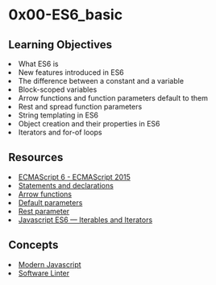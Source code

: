 # 0x00-ES6_basic

## Learning Objectives
<li>What ES6 is</li>
<li>New features introduced in ES6</li>
<li>The difference between a constant and a variable</li>
<li>Block-scoped variables</li>
<li>Arrow functions and function parameters default to them</li>
<li>Rest and spread function parameters</li>
<li>String templating in ES6</li>
<li>Object creation and their properties in ES6</li>
<li>Iterators and for-of loops</li>

## Resources
<li><a href="https://intranet.alxswe.com/rltoken/NW1dFLFExQ12_hD8yvkV3A" target="_blank" title="ECMAScript 6 - ECMAScript 2015">ECMAScript 6 - ECMAScript 2015</a></li>
<li><a href="https://intranet.alxswe.com/rltoken/sroRUsUvOZV28V99MHDenw" target="_blank" title="Statements and declarations">Statements and declarations</a></li>
<li><a href="https://intranet.alxswe.com/rltoken/N2WLylppCtkkX3YFFtyUHw" target="_blank" title="Arrow functions">Arrow functions</a></li>
<li><a href="https://intranet.alxswe.com/rltoken/kbw9gMO6sdeOKAY23SYVgA" target="_blank" title="Default parameters">Default parameters</a></li>
<li><a href="https://intranet.alxswe.com/rltoken/erZfCvacuGVk9z1CQlJvYQ" target="_blank" title="Rest parameter">Rest parameter</a></li>
<li><a href="https://intranet.alxswe.com/rltoken/JAB5Y0TOU8d9JvmJEi9tiQ" target="_blank" title="Javascript ES6 — Iterables and Iterators">Javascript ES6 — Iterables and Iterators</a></li>

## Concepts
<li>
<a href="https://intranet.alxswe.com/concepts/541">Modern Javascript</a>
</li>
<li>
<a href="https://intranet.alxswe.com/concepts/542">Software Linter</a>
</li>
